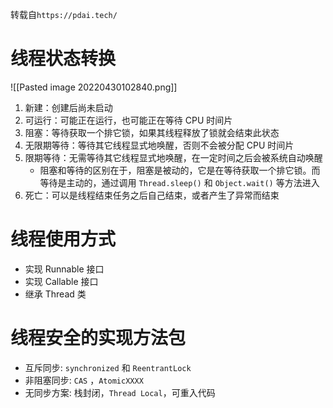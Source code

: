 转载自`https://pdai.tech/`
# 线程状态转换
![[Pasted image 20220430102840.png]]
1. 新建：创建后尚未启动 
2. 可运行：可能正在运行，也可能正在等待 CPU 时间片
3. 阻塞：等待获取一个排它锁，如果其线程释放了锁就会结束此状态
4. 无限期等待：等待其它线程显式地唤醒，否则不会被分配 CPU 时间片
5. 限期等待：无需等待其它线程显式地唤醒，在一定时间之后会被系统自动唤醒
	- 阻塞和等待的区别在于，阻塞是被动的，它是在等待获取一个排它锁。而等待是主动的，通过调用 `Thread.sleep()` 和 `Object.wait()` 等方法进入
6. 死亡：可以是线程结束任务之后自己结束，或者产生了异常而结束

# 线程使用方式
-   实现 Runnable 接口
-   实现 Callable 接口
-   继承 Thread 类

# 线程安全的实现方法包
-   互斥同步: `synchronized` 和 `ReentrantLock`
-   非阻塞同步: `CAS` ，`AtomicXXXX`
-   无同步方案: 栈封闭，`Thread Local`，可重入代码